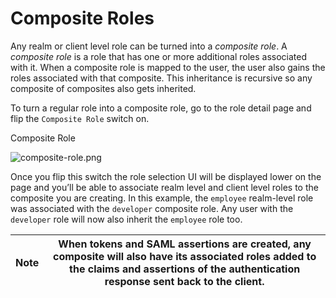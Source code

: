 # Composite Roles

Any realm or client level role can be turned into a _composite role_. A _composite role_ is a role that has one or more additional roles associated with it. When a composite role is mapped to the user, the user also gains the roles associated with that composite. This inheritance is recursive so any composite of composites also gets inherited.

To turn a regular role into a composite role, go to the role detail page and flip the `Composite Role` switch on.

Composite Role

![composite-role.png](https://wjw465150.gitbooks.io/keycloak-documentation/content/server\_admin/keycloak-images/composite-role.png)

Once you flip this switch the role selection UI will be displayed lower on the page and you’ll be able to associate realm level and client level roles to the composite you are creating. In this example, the `employee` realm-level role was associated with the `developer` composite role. Any user with the `developer` role will now also inherit the `employee` role too.

| Note | When tokens and SAML assertions are created, any composite will also have its associated roles added to the claims and assertions of the authentication response sent back to the client. |
| ---- | ----------------------------------------------------------------------------------------------------------------------------------------------------------------------------------------- |
